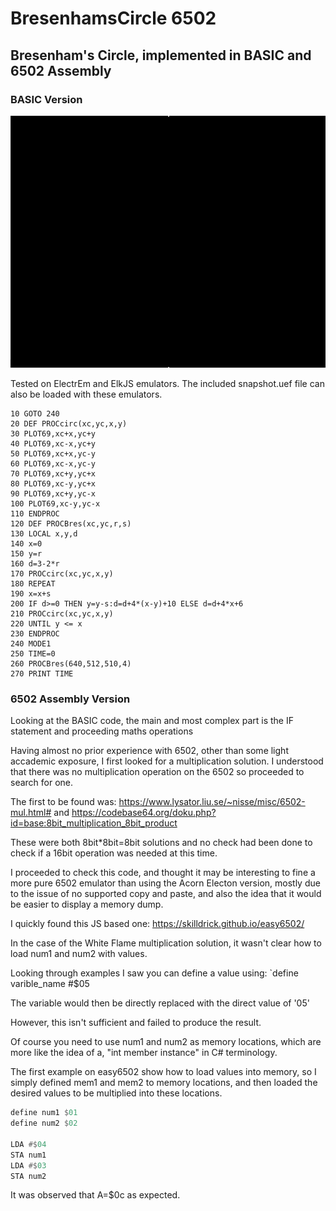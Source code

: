 # BresenhamsCircle 6502
## Bresenham's Circle, implemented in BASIC and 6502 Assembly

### BASIC Version

![](./BASIC-on-ElectrEm.gif)

Tested on ElectrEm and ElkJS emulators.
The included snapshot.uef file can also be loaded with these emulators.

```basic
10 GOTO 240  
20 DEF PROCcirc(xc,yc,x,y)  
30 PLOT69,xc+x,yc+y  
40 PLOT69,xc-x,yc+y  
50 PLOT69,xc+x,yc-y  
60 PLOT69,xc-x,yc-y  
70 PLOT69,xc+y,yc+x  
80 PLOT69,xc-y,yc+x  
90 PLOT69,xc+y,yc-x  
100 PLOT69,xc-y,yc-x  
110 ENDPROC  
120 DEF PROCBres(xc,yc,r,s)  
130 LOCAL x,y,d  
140 x=0  
150 y=r  
160 d=3-2*r  
170 PROCcirc(xc,yc,x,y)  
180 REPEAT  
190 x=x+s  
200 IF d>=0 THEN y=y-s:d=d+4*(x-y)+10 ELSE d=d+4*x+6  
210 PROCcirc(xc,yc,x,y)  
220 UNTIL y <= x  
230 ENDPROC  
240 MODE1  
250 TIME=0  
260 PROCBres(640,512,510,4)  
270 PRINT TIME  
```

### 6502 Assembly Version

Looking at the BASIC code, the main and most complex part is the IF statement and proceeding maths operations

Having almost no prior experience with 6502, other than some light accademic exposure, I first looked for a multiplication solution. I understood that there was no multiplication operation on the 6502 so proceeded to search for one.

The first to be found was:
https://www.lysator.liu.se/~nisse/misc/6502-mul.html#
and
https://codebase64.org/doku.php?id=base:8bit_multiplication_8bit_product

These were both 8bit*8bit=8bit solutions and no check had been done to check if a 16bit operation was needed at this time.

I proceeded to check this code, and thought it may be interesting to fine a more pure 6502 emulator than using the Acorn Electon version, mostly due to the issue of no supported copy and paste, and also the idea that it would be easier to display a memory dump.

I quickly found this JS based one:
https://skilldrick.github.io/easy6502/


In the case of the White Flame multiplication solution, it wasn't clear how to load num1 and num2 with values.

Looking through examples I saw you can define a value using:
`define varible_name #$05 

The variable would then be directly replaced with the direct value of '05'

However, this isn't sufficient and failed to produce the result.

Of course you need to use num1 and num2 as memory locations, which are more like the idea of a, "int member instance" in C# terminology.

The first example on easy6502 show how to load values into memory, so I simply defined mem1 and mem2 to memory locations, and then loaded the desired values to be multiplied into these locations.

```asm
define num1 $01
define num2 $02

LDA #$04
STA num1
LDA #$03
STA num2
```

It was observed that A=$0c as expected.
